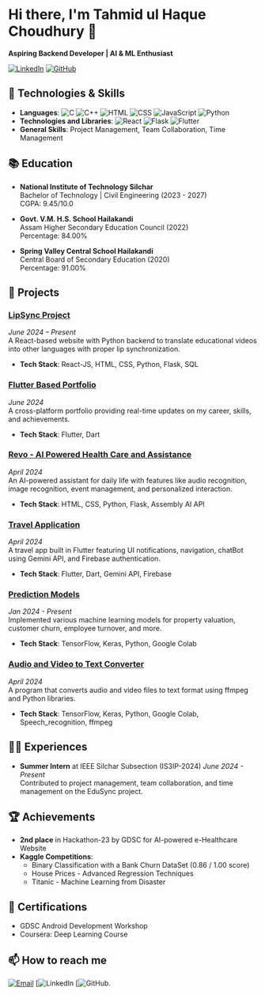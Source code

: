 # Hi there, I'm Tahmid ul Haque Choudhury 👋

**Aspiring Backend Developer | AI & ML Enthusiast**

[![LinkedIn](https://img.shields.io/badge/LinkedIn-%230077B5.svg?style=for-the-badge&logo=linkedin&logoColor=white)](https://linkedin.com/in/tahmid019/)
[![GitHub](https://img.shields.io/badge/GitHub-%23121011.svg?style=for-the-badge&logo=github&logoColor=white)](https://github.com/Tahmid019/)

## 🔧 Technologies & Skills
- **Languages**: ![C](https://img.shields.io/badge/C-%2300599C.svg?style=for-the-badge&logo=c&logoColor=white) ![C++](https://img.shields.io/badge/C++-%2300599C.svg?style=for-the-badge&logo=c%2B%2B&logoColor=white) ![HTML](https://img.shields.io/badge/HTML-%23E34F26.svg?style=for-the-badge&logo=html5&logoColor=white) ![CSS](https://img.shields.io/badge/CSS-%231572B6.svg?style=for-the-badge&logo=css3&logoColor=white) ![JavaScript](https://img.shields.io/badge/JavaScript-%23F7DF1E.svg?style=for-the-badge&logo=javascript&logoColor=black) ![Python](https://img.shields.io/badge/Python-%233776AB.svg?style=for-the-badge&logo=python&logoColor=white)
- **Technologies and Libraries**: ![React](https://img.shields.io/badge/React-%2320232a.svg?style=for-the-badge&logo=react&logoColor=%2361DAFB) ![Flask](https://img.shields.io/badge/Flask-%23000.svg?style=for-the-badge&logo=flask&logoColor=white) ![Flutter](https://img.shields.io/badge/Flutter-%2302569B.svg?style=for-the-badge&logo=flutter&logoColor=white) 
- **General Skills**: Project Management, Team Collaboration, Time Management

## 📚 Education
- **National Institute of Technology Silchar**  
  Bachelor of Technology | Civil Engineering (2023 - 2027)  
  CGPA: 9.45/10.0

- **Govt. V.M. H.S. School Hailakandi**  
  Assam Higher Secondary Education Council (2022)  
  Percentage: 84.00%

- **Spring Valley Central School Hailakandi**  
  Central Board of Secondary Education (2020)  
  Percentage: 91.00%

## 💼 Projects

### [LipSync Project](https://github.com/Tahmid019/LipSync-Project)
*June 2024 – Present*  
A React-based website with Python backend to translate educational videos into other languages with proper lip synchronization.
- **Tech Stack**: React-JS, HTML, CSS, Python, Flask, SQL

### [Flutter Based Portfolio](https://github.com/Tahmid019/Flutter-Portfolio)
*June 2024*  
A cross-platform portfolio providing real-time updates on my career, skills, and achievements.
- **Tech Stack**: Flutter, Dart

### [Revo - AI Powered Health Care and Assistance](https://github.com/Tahmid019/Revo-HealthCare)
*April 2024*  
An AI-powered assistant for daily life with features like audio recognition, image recognition, event management, and personalized interaction.
- **Tech Stack**: HTML, CSS, Python, Flask, Assembly AI API

### [Travel Application](https://github.com/Tahmid019/Travel-App)
*April 2024*  
A travel app built in Flutter featuring UI notifications, navigation, chatBot using Gemini API, and Firebase authentication.
- **Tech Stack**: Flutter, Dart, Gemini API, Firebase

### [Prediction Models](https://github.com/Tahmid019/Prediction-Models)
*Jan 2024 - Present*  
Implemented various machine learning models for property valuation, customer churn, employee turnover, and more.
- **Tech Stack**: TensorFlow, Keras, Python, Google Colab

### [Audio and Video to Text Converter](https://github.com/Tahmid019/AV-Text-Converter)
*April 2024*  
A program that converts audio and video files to text format using ffmpeg and Python libraries.
- **Tech Stack**: TensorFlow, Keras, Python, Google Colab, Speech_recognition, ffmpeg

## 👨‍💼 Experiences
- **Summer Intern** at IEEE Silchar Subsection (IS3IP-2024)
  *June 2024 - Present*  
  Contributed to project management, team collaboration, and time management on the EduSync project.

## 🏆 Achievements
- **2nd place** in Hackathon-23 by GDSC for AI-powered e-Healthcare Website
- **Kaggle Competitions**:
  - Binary Classification with a Bank Churn DataSet (0.86 / 1.00 score)
  - House Prices - Advanced Regression Techniques
  - Titanic - Machine Learning from Disaster

## 📜 Certifications
- GDSC Android Development Workshop
- Coursera: Deep Learning Course

## 📫 How to reach me
[![Email](https://img.shields.io/badge/Email-D14836?style=for-the-badge&logo=gmail&logoColor=white)](mailto:mainakdas.dev@gmail.com)
[![LinkedIn](https://linkedin.com/in/tahmid019/) 
[![GitHub](https://github.com/Tahmid019/).







<!--
**tech-hunter-mainak/tech-hunter-mainak** is a ✨ _special_ ✨ repository because its `README.md` (this file) appears on your GitHub profile.

Here are some ideas to get you started:

- 🔭 I’m currently working on ...
- 🌱 I’m currently learning ...
- 👯 I’m looking to collaborate on ...
- 🤔 I’m looking for help with ...
- 💬 Ask me about ...
- 📫 How to reach me: ...
- 😄 Pronouns: ...
- ⚡ Fun fact: ...
-->
